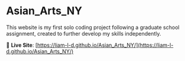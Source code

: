 # Asian_Arts_NY

This website is my first solo coding project following a graduate school assignment, created to further develop my skills independently.

🔗 **Live Site**: [https://liam-l-d.github.io/Asian_Arts_NY/](https://liam-l-d.github.io/Asian_Arts_NY/)
